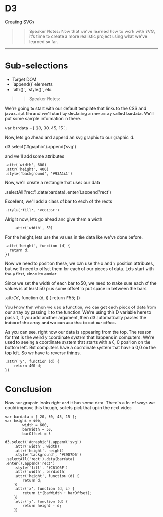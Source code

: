 <!-- .slide: data-state="title" -->
# D3 
Creating SVGs

>> Speaker Notes:
Now that we've learned how to work with SVG, it's time to create a more realistic project using what we've learned so far.

---

# Sub-selections

<ul>
	<li class="fragment">Target DOM</li>
	<li class="fragment">`append()`  elements</li>
	<li class="fragment">`attr()`, `style()`, etc.</li>
</ul>

>> Speaker Notes:

We're going to start with our default template that links to the CSS and javascript file and we'll start by declaring a new array called bardata. We'll put some sample information in there.

  var bardata = [ 20, 30, 45, 15 ];

Now, lets go ahead and append an svg graphic to our graphic id.

  d3.select('#graphic').append('svg')

and we'll add some attributes

	.attr('width', 600)
	.attr('height', 400)
	.style('background', '#93A1A1')

Now, we'll create a rectangle that uses our data

  .selectAll('rect').data(bardata)
  .enter().append('rect')

Excellent, we'll add a class of bar to each of the rects

	.style('fill', '#C61C6F')

Alright now, lets go ahead and give them a width

		.attr('width', 50)

For the height, lets use the values in the data like we've done before.

    .attr('height', function (d) {
      return d;
    })

Now we need to position these, we can use the x and y position attributes, but we'll need to offset them for each of our pieces of data. Lets start with the y first, since its easier.

Since we set the width of each bar to 50, we need to make sure each of the values is at least 50 plus some offset to put space in between the bars.


  .attr('x', function (d, i) {
    return i*55;
  })

You know that when we use a function, we can get each piece of data from our array by passing it to the function. We're using this D variable here to pass it,  if you add another argument, then d3 automatically passes the index of the array and we can use that to set our offset.

As you can see, right now our data is appearing from the top. The reason for that is the weird y coordinate system that happens in computers. We're used to seeing a coordinate system that starts with a 0, 0 position on the bottom left. But computers have a coordinate system that have a 0,0 on the top left. So we have to reverse things.

	.attr('y', function (d) {
		return 400-d;
	})


# Conclusion
Now our graphic looks right and it has some data. There's a lot of ways we could improve this though, so lets pick that up in the next video

```
var bardata = [ 20, 30, 45, 15 ];
var height = 400,
		width = 600,
		barWidth = 50,
		barOffset = 5

d3.select('#graphic').append('svg')
	.attr('width', width)
	.attr('height', height)
	.style('background', '#C9D7D6')
.selectAll('rect').data(bardata)
.enter().append('rect')
	.style('fill', '#C61C6F')
	.attr('width', barWidth)
	.attr('height', function (d) {
		return d;
	})
	.attr('x', function (d, i) {
		return i*(barWidth + barOffset);
	})
	.attr('y', function (d) {
		return height - d;
	})
```
